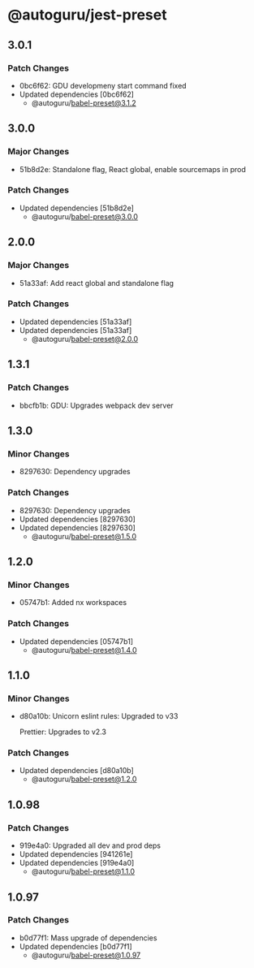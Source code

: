 # @autoguru/jest-preset

## 3.0.1

### Patch Changes

- 0bc6f62: GDU developmeny start command fixed
- Updated dependencies [0bc6f62]
    - @autoguru/babel-preset@3.1.2

## 3.0.0

### Major Changes

- 51b8d2e: Standalone flag, React global, enable sourcemaps in prod

### Patch Changes

- Updated dependencies [51b8d2e]
    - @autoguru/babel-preset@3.0.0

## 2.0.0

### Major Changes

- 51a33af: Add react global and standalone flag

### Patch Changes

- Updated dependencies [51a33af]
- Updated dependencies [51a33af]
    - @autoguru/babel-preset@2.0.0

## 1.3.1

### Patch Changes

- bbcfb1b: GDU: Upgrades webpack dev server

## 1.3.0

### Minor Changes

- 8297630: Dependency upgrades

### Patch Changes

- 8297630: Dependency upgrades
- Updated dependencies [8297630]
- Updated dependencies [8297630]
    - @autoguru/babel-preset@1.5.0

## 1.2.0

### Minor Changes

- 05747b1: Added nx workspaces

### Patch Changes

- Updated dependencies [05747b1]
    - @autoguru/babel-preset@1.4.0

## 1.1.0

### Minor Changes

- d80a10b: Unicorn eslint rules: Upgraded to v33

    Prettier: Upgrades to v2.3

### Patch Changes

- Updated dependencies [d80a10b]
    - @autoguru/babel-preset@1.2.0

## 1.0.98

### Patch Changes

- 919e4a0: Upgraded all dev and prod deps
- Updated dependencies [941261e]
- Updated dependencies [919e4a0]
    - @autoguru/babel-preset@1.1.0

## 1.0.97

### Patch Changes

- b0d77f1: Mass upgrade of dependencies
- Updated dependencies [b0d77f1]
    - @autoguru/babel-preset@1.0.97
